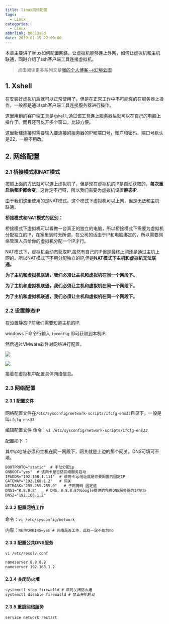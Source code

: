 ```yaml
---
title: linux网络配置
tags:
  - Linux
categories:
  - Linux
abbrlink: b0d13a6d
date: 2019-01-15 22:00:00
---
```


本章主要讲了linux如何配置网络，让虚拟机能够连上外网，如何让虚拟机和主机联通，同时介绍了ssh客户端工具连接虚拟机。

<!--more-->

> 点击阅读更多系列文章[我的个人博客-->幻境云图](https://www.lixueduan.com/categories/Linux/)

## 1. Xshell

在安装好虚拟机后就可以正常使用了。但是在正常工作中不可能真的在服务器上操作，一般都是通过ssh客户端工具连接服务器进行操作。

这里用到的客户端工具是`Xshell`,通过该工具连上服务器后就可以在自己的电脑上操作了。而且还可以开多个窗口，比较方便。

这里新建连接时需要输入要连接的服务器的IP和端口号，账户和密码，端口号默认是22，一般不用改。

## 2. 网络配置

### 2.1 桥接模式和NAT模式

按照上面的方法就可以连上虚拟机了，但是现在虚拟机的IP是自动获取的，**每次重启后都IP都会变**，这肯定不行呀，所以我们需要为虚拟机设置**静态IP**.

由于我们这里使用的是NAT模式。这个模式下虚拟机可以上网，但是无法和主机联通。

**桥接模式和NAT模式的区别：**

桥接模式下虚拟机可以看做一台真正的独立的电脑，所以桥接模式下需要为虚拟机分配独立的IP，在家里到时无所谓，在公司的话由于IP和电脑绑定的，所以需要网络管理人员给你的虚拟机分配一个IP才行。

NAT模式下，虚拟机会动态获取IP,虽然有自己的IP但是最终上网还是通过主机上网的。所以NAT模式下不用分配独立的IP,但是**NAT模式下主机和虚拟机无法联通。**

**为了主机和虚拟机联通，我们必须让主机和虚拟机在同一个网段下。**

**为了主机和虚拟机联通，我们必须让主机和虚拟机在同一个网段下。**

**为了主机和虚拟机联通，我们必须让主机和虚拟机在同一个网段下。**

### 2.2 设置静态IP

在设置静态IP前我们需要知道主机的IP.

windows下命令行输入 `ipconfig` 即可获取到本机IP.



然后通过VMware软件对网络进行配置。

![](https://github.com/illusorycloud/illusorycloud.github.io/raw/hexo/myImages/linux/centos7-install/31-ip-set1.png)

![](https://github.com/illusorycloud/illusorycloud.github.io/raw/hexo/myImages/linux/centos7-install/32-ip-set2.png)

接着在虚拟机中配置具体网络信息。

### 2.3 网络配置

#### 2.3.1 配置文件

网络配置文件在`/etc/sysconfig/network-scripts/ifcfg-ens33`目录下，一般是叫`ifcfg-ens33`

编辑配置文件 命令：`vi /etc/sysconfig/network-scripts/ifcfg-ens33`

配置如下 ：

其中ip地址必须和主机在同一网段下，网关就是上边的那个网关。DNS可填可不填。

```xml
BOOTPROTO="static"  # 手动分配ip
ONBOOT="yes"  # 该网卡是否随网络服务启动
IPADDR="192.168.1.111"  # 该网卡ip地址就是你要配置的固定IP
GATEWAY="192.168.1.2"   # 网关
NETMASK="255.255.255.0"   # 子网掩码 固定值
DNS1="8.8.8.8"    # DNS，8.8.8.8为Google提供的免费DNS服务器的IP地址
DNS2="192.168.1.2" 
```

#### 2.3.2 配置网络工作

命令：`vi /etc/sysconfig/network`

内容：`NETWORKING=yes # 网络是否工作，此处一定不能为no`

#### 2.3.3 配置公共DNS服务

`vi /etc/resolv.conf`

```xml
nameserver 8.8.8.8
nameserver 192.168.1.2
```

#### 2.3.4 关闭防火墙

```java
systemctl stop firewalld # 临时关闭防火墙
systemctl disable firewalld # 禁止开机启动
```

#### 2.3.5 重启网络服务

`service network restart`

